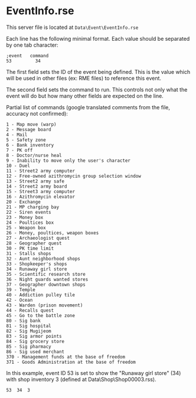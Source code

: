 EventInfo.rse
=============

This server file is located at `Data\Event\EventInfo.rse`

Each line has the following minimal format. Each value should be separated 
by one tab character:

```
;event   command 
53         34
```

The first field sets the ID of the event being defined. This is the value 
which will be used in other files (ex: RME files) to reference this event.

The second field sets the command to run. This controls not only what the
event will do but how many other fields are expected on the line.

Partial list of commands (google translated comments from the file, accuracy 
not confirmed):
```
1 - Map move (warp)
2 - Message board
4 - Mail
5 - Safety zone
6 - Bank inventory
7 - PK off
8 - Doctor/nurse heal
9 - Inability to move only the user's character
10 - Duel
11 - Street2 army computer
12 - Free-owned azithromycin group selection window
13 - Street2 army safe
14 - Street2 army board
15 - Street3 army computer
16 - Azithromycin elevator
20 - Exchange
21 - MP charging bay
22 - Siren events
23 - Money box
24 - Poultices box
25 - Weapon box
26 - Money, poultices, weapon boxes
27 - Archaeologist quest
28 - Geographer quest
30 - PK time limit
31 - Stalls shops
32 - Aunt neighborhood shops
33 - Shopkeeper's shops
34 - Runaway girl store
35 - Scientific research store
36 - Night guards wanted stores
37 - Geographer downtown shops
39 - Temple
40 - Addiction pulley tile
42 - Ocean
43 - Warden (prison movement)
44 - Recalls quest
45 - Go to the battle zone
80 - Sig bank
81 - Sig hospital
82 - Sig Mugijeom
83 - Sig armor points
84 - Sig grocery store
85 - Sig pharmacy
86 - Sig used merchant
370 - Management funds at the base of freedom
371 - Goods Administration at the base of freedom
```

In this example, event ID 53 is set to show the "Runaway girl store" (34) with
shop inventory 3 (defined at Data\Shop\Shop00003.rss).
```
53  34  3
```
